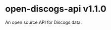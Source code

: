 [//]: # (x-release-please-start-version)

# open-discogs-api v1.1.0

[//]: # (x-release-please-end)
An open source API for Discogs data.
